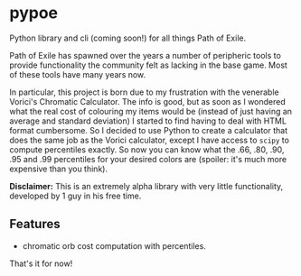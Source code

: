 # pypoe

Python library and cli (coming soon!) for all things Path of Exile.

Path of Exile has spawned over the years a number of peripheric tools to provide functionality the community felt as lacking
in the base game. Most of these tools have many years now.

In particular, this project is born due to my frustration with the venerable Vorici's Chromatic Calculator. The info is
good, but as soon as I wondered what the real cost of colouring my items would be (instead of just having an average and
standard deviation) I started to find having to deal with HTML format cumbersome. So I decided to use Python to create
a calculator that does  the same job as the Vorici calculator, except I have access to `scipy` to compute percentiles
exactly. So now you can know what the .66, .80, .90, .95 and .99 percentiles for your desired colors are (spoiler: it's
much more expensive than you think).

**Disclaimer:** This is an extremely alpha library with very little functionality, developed by 1 guy in his free time. 

## Features

* chromatic orb cost computation with percentiles.

That's it for now!
